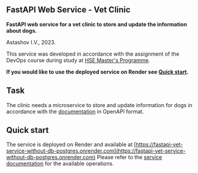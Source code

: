 ﻿## FastAPI Web Service - Vet Clinic

**FastAPI web service for a vet clinic to store and update the information about dogs.**

Astashov I.V., 2023.

This service was developed in accordance with the assignment of the
DevOps course during study at [HSE Master's Programme](https://www.hse.ru/en/ma/mlds/).

**If you would like to use the deployed service on Render see [Quick start](https://github.com/igorastashov/web-service/tree/service-without-db?tab=readme-ov-file#quick-start).**


## Task

The clinic needs a microservice to store and update information for dogs 
in accordance with the [documentation](https://github.com/igorastashov/web-service/blob/service-without-db/clinic.yaml) in OpenAPI format.


## Quick start

The service is deployed on Render and available at [https://fastapi-vet-service-without-db-postgres.onrender.com](https://fastapi-vet-service-without-db-postgres.onrender.com)
Please refer to the [service documentation](https://fastapi-vet-service-without-db-postgres.onrender.com/docs) for the available operations.
